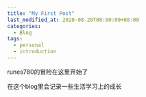 ```yaml
---
title: "My First Post"
last_modified_at: 2020-08-20T00:00:00+08:00
categories:
  - Blog
tags:
  - personal
  - introduction
---
```


runes780的冒险在这里开始了

在这个blog里会记录一些生活学习上的成长